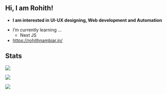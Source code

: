 ## Hi, I am Rohith!

* **I am interested in UI-UX designing, Web development and Automation**
- I’m currently learning ...
  - Next JS
- https://rohithnambiar.in/


## Stats

![](https://github-readme-streak-stats.herokuapp.com/?user=Rohith-JN&count_private=false&show_icons=true&theme=radical&hide_border=true&hide_title=true)
	
![](https://github-readme-stats.vercel.app/api?username=Rohith-JN&theme=radical&hide_border=true)

![](https://github-readme-stats.vercel.app/api/top-langs/?username=Rohith-JN&exclude_repo=Aang&layout=compacthide_border=true&theme=radical&hide_border=true)
